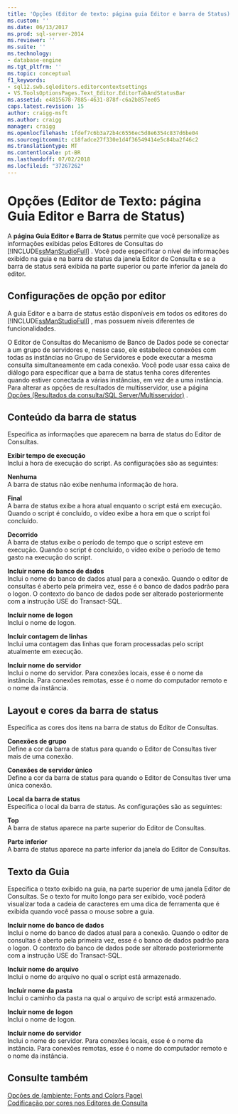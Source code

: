 ```yaml
---
title: 'Opções (Editor de texto: página guia Editor e barra de Status) | Microsoft Docs'
ms.custom: ''
ms.date: 06/13/2017
ms.prod: sql-server-2014
ms.reviewer: ''
ms.suite: ''
ms.technology:
- database-engine
ms.tgt_pltfrm: ''
ms.topic: conceptual
f1_keywords:
- sql12.swb.sqleditors.editorcontextsettings
- VS.ToolsOptionsPages.Text_Editor.EditorTabAndStatusBar
ms.assetid: e4815678-7885-4631-878f-c6a2b857ee05
caps.latest.revision: 15
author: craigg-msft
ms.author: craigg
manager: craigg
ms.openlocfilehash: 1fdef7c6b3a72b4c6556ec5d8e6354c837d6be04
ms.sourcegitcommit: c18fadce27f330e1d4f36549414e5c84ba2f46c2
ms.translationtype: MT
ms.contentlocale: pt-BR
ms.lasthandoff: 07/02/2018
ms.locfileid: "37267262"
---
```

# <a name="options-text-editor-editor-tab-and-status-bar-page"></a>Opções (Editor de Texto: página Guia Editor e Barra de Status)
  A **página Guia Editor e Barra de Status** permite que você personalize as informações exibidas pelos Editores de Consultas do [!INCLUDE[ssManStudioFull](../includes/ssmanstudiofull-md.md)] . Você pode especificar o nível de informações exibido na guia e na barra de status da janela Editor de Consulta e se a barra de status será exibida na parte superior ou parte inferior da janela do editor.  
  
## <a name="option-settings-by-editor"></a>Configurações de opção por editor  
 A guia Editor e a barra de status estão disponíveis em todos os editores do [!INCLUDE[ssManStudioFull](../includes/ssmanstudiofull-md.md)] , mas possuem níveis diferentes de funcionalidades.  
  
 O Editor de Consultas do Mecanismo de Banco de Dados pode se conectar a um grupo de servidores e, nesse caso, ele estabelece conexões com todas as instâncias no Grupo de Servidores e pode executar a mesma consulta simultaneamente em cada conexão. Você pode usar essa caixa de diálogo para especificar que a barra de status tenha cores diferentes quando estiver conectada a várias instâncias, em vez de a uma instância. Para alterar as opções de resultados de multisservidor, use a página [Opções (Resultados da consulta/SQL Server/Multisservidor)](../../2014/database-engine/options-query-results-sql-server-multi-server.md) .  
  
## <a name="status-bar-content"></a>Conteúdo da barra de status  
 Especifica as informações que aparecem na barra de status do Editor de Consultas.  
  
 **Exibir tempo de execução**  
 Inclui a hora de execução do script. As configurações são as seguintes:  
  
 **Nenhuma**  
 A barra de status não exibe nenhuma informação de hora.  
  
 **Final**  
 A barra de status exibe a hora atual enquanto o script está em execução. Quando o script é concluído, o vídeo exibe a hora em que o script foi concluído.  
  
 **Decorrido**  
 A barra de status exibe o período de tempo que o script esteve em execução. Quando o script é concluído, o vídeo exibe o período de temo gasto na execução do script.  
  
 **Incluir nome do banco de dados**  
 Inclui o nome do banco de dados atual para a conexão. Quando o editor de consultas é aberto pela primeira vez, esse é o banco de dados padrão para o logon. O contexto do banco de dados pode ser alterado posteriormente com a instrução USE do Transact-SQL.  
  
 **Incluir nome de logon**  
 Inclui o nome de logon.  
  
 **Incluir contagem de linhas**  
 Inclui uma contagem das linhas que foram processadas pelo script atualmente em execução.  
  
 **Incluir nome do servidor**  
 Inclui o nome do servidor. Para conexões locais, esse é o nome da instância. Para conexões remotas, esse é o nome do computador remoto e o nome da instância.  
  
## <a name="status-bar-layout-and-colors"></a>Layout e cores da barra de status  
 Especifica as cores dos itens na barra de status do Editor de Consultas.  
  
 **Conexões de grupo**  
 Define a cor da barra de status para quando o Editor de Consultas tiver mais de uma conexão.  
  
 **Conexões de servidor único**  
 Define a cor da barra de status para quando o Editor de Consultas tiver uma única conexão.  
  
 **Local da barra de status**  
 Especifica o local da barra de status. As configurações são as seguintes:  
  
 **Top**  
 A barra de status aparece na parte superior do Editor de Consultas.  
  
 **Parte inferior**  
 A barra de status aparece na parte inferior da janela do Editor de Consultas.  
  
## <a name="tab-text"></a>Texto da Guia  
 Especifica o texto exibido na guia, na parte superior de uma janela Editor de Consultas. Se o texto for muito longo para ser exibido, você poderá visualizar toda a cadeia de caracteres em uma dica de ferramenta que é exibida quando você passa o mouse sobre a guia.  
  
 **Incluir nome do banco de dados**  
 Inclui o nome do banco de dados atual para a conexão. Quando o editor de consultas é aberto pela primeira vez, esse é o banco de dados padrão para o logon. O contexto do banco de dados pode ser alterado posteriormente com a instrução USE do Transact-SQL.  
  
 **Incluir nome do arquivo**  
 Inclui o nome do arquivo no qual o script está armazenado.  
  
 **Incluir nome da pasta**  
 Inclui o caminho da pasta na qual o arquivo de script está armazenado.  
  
 **Incluir nome de logon**  
 Inclui o nome de logon.  
  
 **Incluir nome do servidor**  
 Inclui o nome do servidor. Para conexões locais, esse é o nome da instância. Para conexões remotas, esse é o nome do computador remoto e o nome da instância.  
  
## <a name="see-also"></a>Consulte também  
 [Opções de &#40;ambiente: Fonts and Colors Page&#41;](../ssms/menu-help/options-environment-fonts-and-colors-page.md)   
 [Codificação por cores nos Editores de Consulta](../relational-databases/scripting/color-coding-in-query-editors.md)  
  
  

